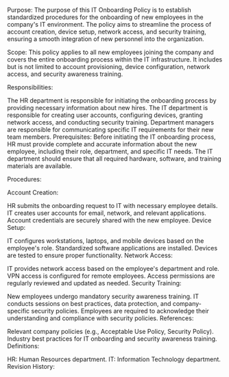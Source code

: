 Purpose:
The purpose of this IT Onboarding Policy is to establish standardized procedures for the onboarding of new employees in the company's IT environment. The policy aims to streamline the process of account creation, device setup, network access, and security training, ensuring a smooth integration of new personnel into the organization.

Scope:
This policy applies to all new employees joining the company and covers the entire onboarding process within the IT infrastructure. It includes but is not limited to account provisioning, device configuration, network access, and security awareness training.

Responsibilities:

The HR department is responsible for initiating the onboarding process by providing necessary information about new hires.
The IT department is responsible for creating user accounts, configuring devices, granting network access, and conducting security training.
Department managers are responsible for communicating specific IT requirements for their new team members.
Prerequisites:
Before initiating the IT onboarding process, HR must provide complete and accurate information about the new employee, including their role, department, and specific IT needs. The IT department should ensure that all required hardware, software, and training materials are available.

Procedures:

Account Creation:

HR submits the onboarding request to IT with necessary employee details.
IT creates user accounts for email, network, and relevant applications.
Account credentials are securely shared with the new employee.
Device Setup:

IT configures workstations, laptops, and mobile devices based on the employee's role.
Standardized software applications are installed.
Devices are tested to ensure proper functionality.
Network Access:

IT provides network access based on the employee's department and role.
VPN access is configured for remote employees.
Access permissions are regularly reviewed and updated as needed.
Security Training:

New employees undergo mandatory security awareness training.
IT conducts sessions on best practices, data protection, and company-specific security policies.
Employees are required to acknowledge their understanding and compliance with security policies.
References:

Relevant company policies (e.g., Acceptable Use Policy, Security Policy).
Industry best practices for IT onboarding and security awareness training.
Definitions:

HR: Human Resources department.
IT: Information Technology department.
Revision History:


